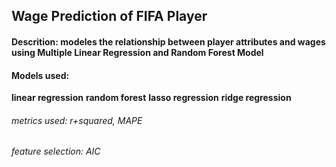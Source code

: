  ## Wage Prediction of FIFA Player
 
 #### Descrition: modeles the relationship between player attributes and wages using Multiple Linear Regression and Random Forest Model
 
 #### Models used:

 **linear regression**
 **random forest**
 **lasso regression**
 **ridge regression**

###### metrics used: r+squared, MAPE

###### feature selection: AIC
